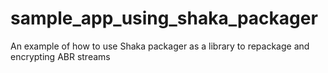 # sample_app_using_shaka_packager
An example of how to use Shaka packager as a library to repackage and encrypting ABR streams
